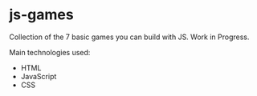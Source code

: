 # js-games
Collection of the 7 basic games you can build with JS. Work in Progress.

Main technologies used:
- HTML
- JavaScript
- CSS
